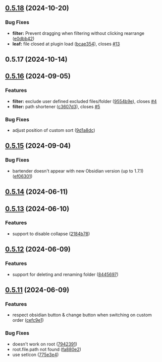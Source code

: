 ## [0.5.18](https://github.com/Mara-Li/obsidian-bartender/compare/0.5.17-1...0.5.18) (2024-10-20)
### Bug Fixes

* **filter:** Prevent dragging when filtering without clicking rearrange ([e0dbb42](https://github.com/Mara-Li/obsidian-bartender/commit/e0dbb42e79ddb866c00e4ccfb6288074b3d6882e))
* **leaf:** file closed at plugin load ([bcae354](https://github.com/Mara-Li/obsidian-bartender/commit/bcae354f3e8d41397a2cf3c4932a7b27b3fc2d40)), closes [#13](https://github.com/Mara-Li/obsidian-bartender/issues/13)

## 0.5.17 (2024-10-14)

## [0.5.16](https://github.com/Mara-Li/obsidian-bartender/compare/0.5.15...0.5.16) (2024-09-05)
### Features

* **filter:** exclude user defined excluded files/folder ([9554b9e](https://github.com/Mara-Li/obsidian-bartender/commit/9554b9efb6edaa31686551d80c8f7bab5af7a2b6)), closes [#4](https://github.com/Mara-Li/obsidian-bartender/issues/4)
* **filter:** path shortener ([c3607d3](https://github.com/Mara-Li/obsidian-bartender/commit/c3607d3911c7828a237848b6b460bb3294331296)), closes [#5](https://github.com/Mara-Li/obsidian-bartender/issues/5)

### Bug Fixes

* adjust position of custom sort ([9d1a8dc](https://github.com/Mara-Li/obsidian-bartender/commit/9d1a8dcbdd4e18dc1e7f702c7f06c875801e8f49))

## [0.5.15](https://github.com/Mara-Li/obsidian-bartender/compare/0.5.14...0.5.15) (2024-09-04)
### Bug Fixes

* bartender doesn't appear with new Obsidian version (up to 1.7.1) ([ef06301](https://github.com/Mara-Li/obsidian-bartender/commit/ef063015a27b0fbfcb62291203918fb7b7713ab2))

## [0.5.14](https://github.com/Mara-Li/obsidian-bartender/compare/0.5.13...0.5.14) (2024-06-11)

## [0.5.13](https://github.com/Mara-Li/obsidian-bartender/compare/0.5.12...0.5.13) (2024-06-10)
### Features

* support to disable collapse ([2184b78](https://github.com/Mara-Li/obsidian-bartender/commit/2184b78ce69ea75dc735a1d5aef335ff2752148b))

## [0.5.12](https://github.com/Mara-Li/obsidian-bartender/compare/0.5.11...0.5.12) (2024-06-09)
### Features

* support for deleting and renaming folder ([8445697](https://github.com/Mara-Li/obsidian-bartender/commit/84456974311945d916fc44206e19010e96529906))

## [0.5.11](https://github.com/Mara-Li/obsidian-bartender/compare/v0.5.9...v0.5.11) (2024-06-09)
### Features

* respect obsidian button & change button when switching on custom order ([cefc9e1](https://github.com/Mara-Li/obsidian-bartender/commit/cefc9e1973248f7b99bf8c2be5b1f94331dbb311))

### Bug Fixes

* doesn't work on root ([7942391](https://github.com/Mara-Li/obsidian-bartender/commit/79423911833a2affe2447dd37f5f6271a65c1b04))
* root.file.path not found ([fa880e2](https://github.com/Mara-Li/obsidian-bartender/commit/fa880e2818f7e12c737483ed5362db8ed8d0576d))
* use setIcon ([775e3e4](https://github.com/Mara-Li/obsidian-bartender/commit/775e3e4e5d34b4cc36884900733958302450435f))